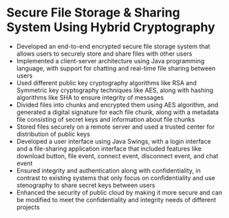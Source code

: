 # Secure File Storage & Sharing System Using Hybrid Cryptography

- Developed an end-to-end encrypted secure file storage system that allows users to securely store and share files with other users
- Implemented a client-server architecture using Java programming language, with support for chatting and real-time file sharing between users
- Used different public key cryptography algorithms like RSA and Symmetric key cryptography techniques like AES, along with hashing algorithms like SHA to ensure integrity of messages
- Divided files into chunks and encrypted them using AES algorithm, and generated a digital signature for each file chunk, along with a metadata file consisting of secret keys and information about file chunks
- Stored files securely on a remote server and used a trusted center for distribution of public keys
- Developed a user interface using Java Swings, with a login interface and a file-sharing application interface that included features like download button, file event, connect event, disconnect event, and chat event
- Ensured integrity and authentication along with confidentiality, in contrast to existing systems that only focus on confidentiality and use stenography to share secret keys between users
- Enhanced the security of public cloud by making it more secure and can be modified to meet the confidentiality and integrity needs of different projects
